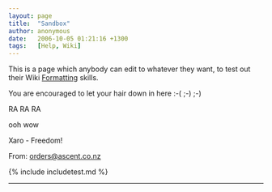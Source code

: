 ```yaml
---
layout: page
title:  "Sandbox"
author: anonymous
date:   2006-10-05 01:21:16 +1300
tags:   [Help, Wiki]
---
```


This is a page which anybody can edit to whatever they want, to test out their Wiki [Formatting](formatting.md) skills. 

You are encouraged to let your hair down in here :-( ;-) ;-)

RA RA RA

ooh wow  

Xaro - Freedom!

From: orders@ascent.co.nz

{% include includetest.md %}

----
